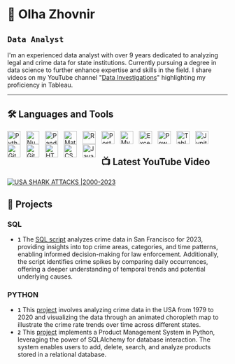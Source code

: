 # 👩  Olha Zhovnir

## **`Data Analyst`**

I'm an experienced data analyst with over 9 years dedicated to analyzing legal and crime data for state institutions. 
Currently pursuing a degree in data science to further enhance expertise and skills in the field.
I share videos on my YouTube channel "[Data Investigations][youtube]" highlighting my proficiency in Tableau.


---

## 🛠️ Languages and Tools

<img align="left" alt="Python" width="30px" style="padding-right:10px;" src="https://www.svgrepo.com/show/452091/python.svg"/>
<img align="left" alt="NumPy" width="30px" style="padding-right:10px;" src="https://www.svgrepo.com/show/354127/numpy.svg" />
<img align="left" alt="Pandas" width="30px" style="padding-right:10px;" src="https://upload.wikimedia.org/wikipedia/commons/2/22/Pandas_mark.svg" />
<img align="left" alt="Matplotlib" width="30px" style="padding-right:10px;" src="https://upload.wikimedia.org/wikipedia/commons/8/84/Matplotlib_icon.svg" />
<img align="left" alt="R" width="30px" style="padding-right:10px;" src="https://upload.wikimedia.org/wikipedia/commons/1/1b/R_logo.svg" />
<img align="left" alt="Postgresql" width="30px" style="padding-right:10px;" src="https://upload.wikimedia.org/wikipedia/commons/2/29/Postgresql_elephant.svg" />
<img align="left" alt="Mysql" width="30px" style="padding-right:10px;" src="https://www.svgrepo.com/show/303251/mysql-logo.svg" />
<img align="left" alt="Excel" width="30px" style="padding-right:10px;" src="https://upload.wikimedia.org/wikipedia/commons/3/34/Microsoft_Office_Excel_%282019%E2%80%93present%29.svg" />
<img align="left" alt="PowerBI" width="30px" style="padding-right:10px;" src="https://upload.wikimedia.org/wikipedia/commons/c/cf/New_Power_BI_Logo.svg" />
<img align="left" alt="Tableau" width="30px" style="padding-right:10px;" src="https://www.svgrepo.com/show/354428/tableau-icon.svg" />
<img align="left" alt="Jypiter" width="30px" style="padding-right:10px;" src="https://www.svgrepo.com/show/353949/jupyter.svg" />
<img align="left" alt="GitHub" width="30px" style="padding-right:10px;" src="https://cdn.jsdelivr.net/gh/devicons/devicon/icons/github/github-original.svg" />
<img align="left" alt="Git" width="30px" style="padding-right:10px;" src="https://cdn.jsdelivr.net/gh/devicons/devicon/icons/git/git-original.svg" />
<img align="left" alt="HTML" width="30px" style="padding-right:10px;" src="https://cdn.jsdelivr.net/gh/devicons/devicon/icons/html5/html5-plain.svg" />
<img align="left" alt="CSS" width="30px" style="padding-right:10px;" src="https://cdn.jsdelivr.net/gh/devicons/devicon/icons/css3/css3-plain.svg" />
<img align="left" alt="JavaScript" width="30px" style="padding-right:10px;" src="https://cdn.jsdelivr.net/gh/devicons/devicon/icons/javascript/javascript-plain.svg" />
<br />

#

[youtube]: https://www.youtube.com/@DataInvestigations

## 📺 Latest YouTube Video

<!-- BEGIN YOUTUBE-CARDS -->

[![USA SHARK ATTACKS |2000-2023](https://ytcards.demolab.com/?id=-Je5vOboBn0&title=USA+SHARK+ATTACKS+|2000-2023&lang=en&timestamp=1693248000&background_color=%230d1117&title_color=%23ffffff&stats_color=%23dedede&max_title_lines=1&width=250&border_radius=5&duration=141 "USA SHARK ATTACKS |2000-2023")](https://www.youtube.com/watch?v=-Je5vOboBn0&t=2s)

<!-- END YOUTUBE-CARDS -->


## 💼 Projects

### SQL
* **`1`** The [SQL script](https://github.com/OlhaZhovnir/data_analyst_portfolio/blob/main/crime_analysis.sql) analyzes crime data in San Francisco for 2023, providing insights into top crime areas, categories, and time patterns, enabling informed decision-making for law enforcement. Additionally, the script identifies crime spikes by comparing daily occurrences, offering a deeper understanding of temporal trends and potential underlying causes.

     
### PYTHON
* **`1`** This [project](https://github.com/OlhaZhovnir/pet_supplies/blob/master/app.py) involves analyzing crime data in the USA from 1979 to 2020 and visualizing the data through an animated choropleth map to illustrate the crime rate trends over time across different states.
* **`2`** This [project](https://github.com/OlhaZhovnir/pet_supplies/blob/master/app.py) implements a Product Management System in Python, leveraging the power of SQLAlchemy for database interaction. The system enables users to add, delete, search, and analyze products stored in a relational database.



